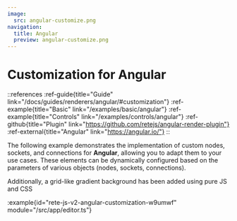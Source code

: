 ```yaml
---
image:
  src: angular-customize.png
navigation:
  title: Angular
  preview: angular-customize.png
---
```


# Customization for Angular

::references
:ref-guide{title="Guide" link="/docs/guides/renderers/angular/#customization"}
:ref-example{title="Basic" link="/examples/basic/angular"}
:ref-example{title="Controls" link="/examples/controls/angular"}
:ref-github{title="Plugin" link="https://github.com/retejs/angular-render-plugin"}
:ref-external{title="Angular" link="https://angular.io/"}
::

The following example demonstrates the implementation of custom nodes, sockets, and connections for **Angular**, allowing you to adapt them to your use cases. These elements can be dynamically configured based on the parameters of various objects (nodes, sockets, connections).

Additionally, a grid-like gradient background has been added using pure JS and CSS

:example{id="rete-js-v2-angular-customization-w9umwf" module="/src/app/editor.ts"}

